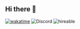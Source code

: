 ## Hi there 👋

[![wakatime](https://wakatime.com/badge/user/ff33dcdb-5f39-405d-a49a-2871614c6db0.svg)](https://wakatime.com/@ff33dcdb-5f39-405d-a49a-2871614c6db0)
![Discord](https://img.shields.io/badge/logo-%40natandev-rgb(48,54,61)?logo=discord&label=DMs%20open&labelColor=24262b&link=https://discord.com/users/766717680761045033)
![hireable](https://img.shields.io/badge/hireable-5bc0de?logo=rocket&style=social&logoColor=6a737d&link=https://github.com/Natan7217)
<!--
**Natan7217/Natan7217** is a ✨ _special_ ✨ repository because its `README.md` (this file) appears on your GitHub profile.

Here are some ideas to get you started:

- 🔭 I’m currently working on ...
- 🌱 I’m currently learning ...
- 👯 I’m looking to collaborate on ...
- 🤔 I’m looking for help with ...
- 💬 Ask me about ...
- 📫 How to reach me: ...
- 😄 Pronouns: ...
- ⚡ Fun fact: ...
-->
